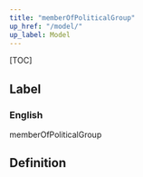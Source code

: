 ```yaml
---
title: "memberOfPoliticalGroup"
up_href: "/model/"
up_label: Model
---
```


[TOC]

## Label

### English
memberOfPoliticalGroup


## Definition



    
